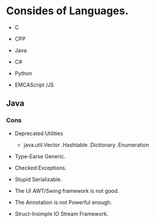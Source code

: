

# Consides of Languages.

- C
- CPP
- Java
  
- C#
- Python

- EMCAScript /JS




## Java

### Cons

- Deprecated Utilities
  * java.util.Vector
     .Hashtable
     .Dictionary
     .Enumeration
     
- Type-Earse Generic.

- Checked Exceptions.

- Stupid Serializable.

- The UI AWT/Swing framework is not good.



- The Annotation is not Powerful enough.

- Struct-Insimple IO Stream Framework.